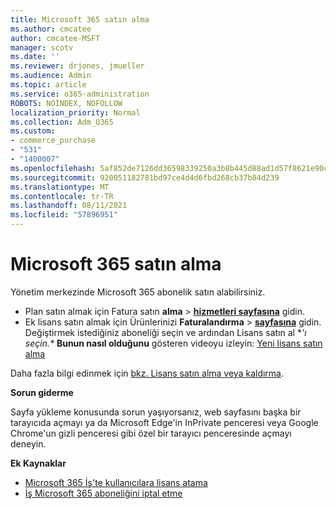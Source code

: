 ```yaml
---
title: Microsoft 365 satın alma
ms.author: cmcatee
author: cmcatee-MSFT
manager: scotv
ms.date: ''
ms.reviewer: drjones, jmueller
ms.audience: Admin
ms.topic: article
ms.service: o365-administration
ROBOTS: NOINDEX, NOFOLLOW
localization_priority: Normal
ms.collection: Adm_O365
ms.custom:
- commerce_purchase
- "531"
- "1400007"
ms.openlocfilehash: 5af852de7126dd36598339250a3b8b445d88ad1d57f8621e90c8818e8959f12b
ms.sourcegitcommit: 920051182781bd97ce4d4d6fbd268cb37b84d239
ms.translationtype: MT
ms.contentlocale: tr-TR
ms.lasthandoff: 08/11/2021
ms.locfileid: "57896951"
---
```

# <a name="how-to-make-a-microsoft-365-purchase"></a>Microsoft 365 satın alma

Yönetim merkezinde Microsoft 365 abonelik satın alabilirsiniz.
  
- Plan satın almak için Fatura satın **alma** \> **[hizmetleri sayfasına](https://go.microsoft.com/fwlink/p/?linkid=868433)** gidin.
- Ek lisans satın almak için Ürünlerinizi **Faturalandırma** \> **[sayfasına](https://go.microsoft.com/fwlink/p/?linkid=842054)** gidin. Değiştirmek istediğiniz aboneliği seçin ve ardından Lisans satın al **'ı seçin.\**
**Bunun nasıl olduğunu** gösteren videoyu izleyin: [Yeni lisans satın alma](https://go.microsoft.com/fwlink/p/?linkid=2154857)
  
Daha fazla bilgi edinmek için [bkz. Lisans satın alma veya kaldırma](https://docs.microsoft.com/microsoft-365/commerce/licenses/buy-licenses).

**Sorun giderme**

Sayfa yükleme konusunda sorun yaşıyorsanız, web sayfasını başka bir tarayıcıda açmayı ya da Microsoft Edge'in InPrivate penceresi veya Google Chrome'un gizli penceresi gibi özel bir tarayıcı penceresinde açmayı deneyin.

**Ek Kaynaklar**
  
- [Microsoft 365 İş'te kullanıcılara lisans atama](https://docs.microsoft.com/microsoft-365/admin/add-users/add-users)
- [İş Microsoft 365 aboneliğini iptal etme](https://docs.microsoft.com/microsoft-365/commerce/subscriptions/cancel-your-subscription)